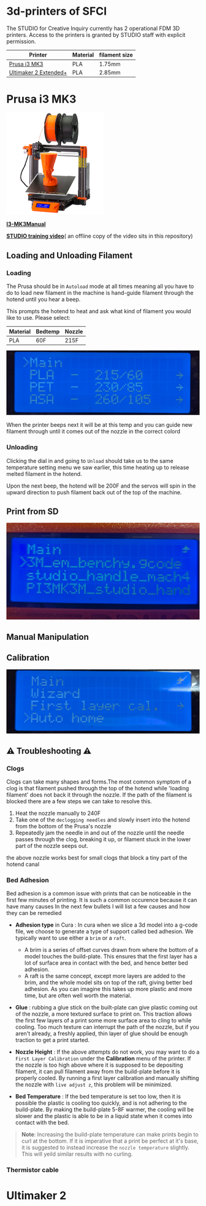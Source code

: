 # 3d-printers of SFCI
The STUDIO for Creative Inquiry currently has 2 operational FDM 3D printers. Access to the printers is granted by STUDIO staff with explicit permission. 

| Printer | Material | filament size |
| ------- | -------- | ------------------------ |
| [Prusa i3 MK3](#Prusa-i3-MK3) | PLA | 1.75mm |
| [Ultimaker 2 Extended+](#ultimaker-2) | PLA | 2.85mm |

# Prusa i3 MK3 
![alt text](images/prusa-i3.png) 

[**I3-MK3Manual**](https://www.prusa3d.com/downloads/manual/prusa3d_manual_mk3s_en_3_11.pdf) 

[**STUDIO training video**](https://youtu.be/qqQw82fDXAU?si=rbnTzovR6jqMPehH)( an offline copy of the video sits in this repository)

## Loading and Unloading Filament
### Loading
The Prusa should be in `Autoload` mode at all times meaning all you have to do to load new filament in the machine is hand-guide filament through the hotend until you hear a beep.  

This prompts the hotend to heat and ask what kind of filament you would like to use. Please select:

| Material | Bedtemp |Nozzle |
| ------- | -------- | ------------------------ |
| PLA | 60F | 215F |
![alt text](<images/unload filament.jpg>)

When the printer beeps next it will be at this temp and you can guide new filament through until it comes out of the nozzle in the correct colord
### Unloading
Clicking the dial in and going to `Unload` should take us to the same temperature setting menu we saw earlier, this time heating up to release melted filament in the hotend. 

Upon the next beep, the hotend will be 200F and the servos will spin in the upward direction to push filament back out of the top of the machine.
## Print from SD
![alt text](images/print_from_sd.jpg)
## Manual Manipulation

## Calibration
![alt text](<images/calibration menu_auto home.jpg>)
## ⚠ Troubleshooting ⚠
### Clogs
Clogs can take many shapes and forms.The most common symptom of a clog is that filament pushed through the top of the hotend while 'loading filament' does not back it through the nozzle. If the path of the filament is blocked there are a few steps we can take to resolve this. 
1. Heat the nozzle manually to 240F 
2. Take one of the `declogging needles` and slowly insert into the hotend from the bottom of the Prusa's nozzle
3. Repeatedly jam the needle in and out of the nozzle until the needle passes through the clog, breaking it up, or filament stuck in the lower part of the nozzle seeps out. 

the above nozzle works best for small clogs that block a tiny part of the hotend canal

### Bed Adhesion
Bed adhesion is a common issue with prints that can be noticeable in the first few minutes of printing. It is such a common occurence because it can have many causes In the next few bullets I will list a few causes and how they can be remedied 

- **Adhesion type** in Cura : In cura when we slice a 3d model into a g-code file, we choose to generate a type of support called bed adhesion. We typically want to use either a `brim` or a `raft`. 
  - A brim is a series of offset curves drawn from where the bottom of a model touches the build-plate. This ensures that the first layer has a lot of surface area in contact with the bed, and hence better bed adhesion. 
  - A raft is the same concept, except more layers are added to the brim, and the whole model sits on top of the raft, giving better bed adhesion. As you can imagine this takes up more plastic and more time, but are often well worth the material.  
  
- **Glue** : rubbing a glue stick on the built-plate can give plastic coming out of the nozzle, a more textured surface to print on. This traction allows the first few layers of a print some more surface area to cling to while cooling. Too much texture can interrupt the path of the nozzle, but if you aren't already, a freshly applied, thin layer of glue should be enough traction to get a print started. 
  
- **Nozzle Height** : If the above attempts do not work, you may want to do a `First Layer Calibration` under the **Calibration** menu of the printer. If the nozzle is too high above where it is supposed to be depositing filament, it can pull filament away from the build-plate before it is properly cooled. By running a first layer calibration and manually shifting the nozzle with `live adjust z`, this problem will be minimized.
- **Bed Temperature** : If the bed temperature is set too low, then it is possible the plastic is cooling too quickly, and is not adhering to the build-plate. By making the build-plate 5-8F warmer, the cooling will be slower and the plastic is able to be in a liquid state when it comes into contact with the bed. 
>**Note**: Increasing the build-plate temperature can make prints begin to curl at the bottom. If it is imperative that a print be perfect at it's base, it is suggested to instead increase the `nozzle temperature` slightly. This will yeild similar results with no curling.
### Thermistor cable

# Ultimaker 2 